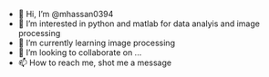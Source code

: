 - 👋 Hi, I’m @mhassan0394
- 👀 I’m interested in python and matlab for data analyis and image processing
- 🌱 I’m currently learning image processing
- 💞️ I’m looking to collaborate on ...
- 📫 How to reach me, shot me a message

<!---
mhassan0394/mhassan0394 is a ✨ special ✨ repository because its `README.md` (this file) appears on your GitHub profile.
You can click the Preview link to take a look at your changes.
--->
